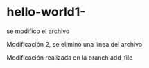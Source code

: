 # hello-world1-



se modifico el archivo

Modificación 2, se eliminó una linea del archivo

Modificación realizada en la branch add_file

